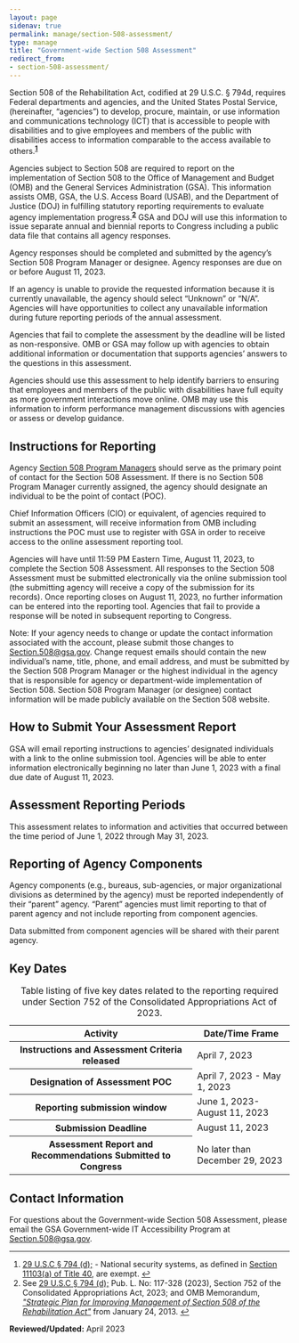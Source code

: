 ```yaml
---
layout: page
sidenav: true
permalink: manage/section-508-assessment/
type: manage
title: "Government-wide Section 508 Assessment"
redirect_from:
- section-508-assessment/
---
```

Section 508 of the Rehabilitation Act, codified at 29 U.S.C. § 794d, requires Federal departments and agencies, and the United States Postal Service, (hereinafter, “agencies”) to develop, procure, maintain, or use information and communications technology (ICT) that is accessible to people with disabilities and to give employees and members of the public with disabilities access to information comparable to the access available to others.<sup><strong><a href="#fn1" id="fr1">1</a></strong></sup>

Agencies subject to Section 508 are required to report on the implementation of Section 508 to the Office of Management and Budget (OMB) and the General Services Administration (GSA). This information assists OMB, GSA, the U.S. Access Board (USAB), and the Department of Justice (DOJ) in fulfilling statutory reporting requirements to evaluate agency implementation progress.<sup><strong><a href="#fn2" id="fr2">2</a></strong></sup> GSA and DOJ will use this information to issue separate annual and biennial reports to Congress including a public data file that contains all agency responses.  

Agency responses should be completed and submitted by the agency’s Section 508 Program Manager or designee. Agency responses are due on or before August 11, 2023. 

If an agency is unable to provide the requested information because it is currently unavailable, the agency should select “Unknown” or “N/A”. Agencies will have opportunities to collect any unavailable information during future reporting periods of the annual assessment.

Agencies that fail to complete the assessment by the deadline will be listed as non-responsive. OMB or GSA may follow up with agencies to obtain additional information or documentation that supports agencies’ answers to the questions in this assessment.

Agencies should use this assessment to help identify barriers to ensuring that employees and members of the public with disabilities have full equity as more government interactions move online. OMB may use this information to inform performance management discussions with agencies or assess or develop guidance. 

## Instructions for Reporting
Agency [Section 508 Program Managers][5] should serve as the primary point of contact for the Section 508 Assessment. If there is no Section 508 Program Manager currently assigned, the agency should designate an individual to be the point of contact (POC).  

Chief Information Officers (CIO) or equivalent, of agencies required to submit an assessment, will receive information from OMB including instructions the POC must use to register with GSA in order to receive access to the online assessment reporting tool.  

Agencies will have until 11:59 PM Eastern Time, August 11, 2023, to complete the Section 508 Assessment. All responses to the Section 508 Assessment must be submitted electronically via the online submission tool (the submitting agency will receive a copy of the submission for its records). Once reporting closes on August 11, 2023, no further information can be entered into the reporting tool. Agencies that fail to provide a response will be noted in subsequent reporting to Congress.  

Note: If your agency needs to change or update the contact information associated with the account, please submit those changes to <Section.508@gsa.gov>. Change request emails should contain the new individual’s name, title, phone, and email address, and must be submitted by the Section 508 Program Manager or the highest individual in the agency that is responsible for agency or department-wide implementation of Section 508. Section 508 Program Manager (or designee) contact information will be made publicly available on the Section 508 website.  

## How to Submit Your Assessment Report
GSA will email reporting instructions to agencies’ designated individuals with a link to the online submission tool. Agencies will be able to enter information electronically beginning no later than June 1, 2023 with a final due date of August 11, 2023.

## Assessment Reporting Periods
This assessment relates to information and activities that occurred between the time period of June 1, 2022 through May 31, 2023.

## Reporting of Agency Components 
Agency components (e.g., bureaus, sub-agencies, or major organizational divisions as determined by the agency) must be reported independently of their “parent” agency. “Parent” agencies must limit reporting to that of parent agency and not include reporting from component agencies. 

Data submitted from component agencies will be shared with their parent agency.

## Key Dates
<table class="usa-table usa-table--borderless">
  <caption>
    Table listing of five key dates related to the reporting required under Section 752 of the Consolidated Appropriations Act of 2023.
  </caption>
  <thead>
    <tr>
      <th scope="col">Activity</th>
      <th scope="col">Date/Time Frame</th>
    </tr>
  </thead>
  <tbody>
    <tr>
      <th scope="row">Instructions and Assessment Criteria released</th>
      <td>April 7, 2023</td>
    </tr>
    <tr>
      <th scope="row">Designation of Assessment POC</th>
      <td>April 7, 2023 - May 1, 2023</td>
    </tr>
    <tr>
      <th scope="row">Reporting submission window</th>
      <td>June 1, 2023- August 11, 2023</td>
    </tr>
    <tr>
      <th scope="row">Submission Deadline</th>
      <td>August 11, 2023</td>
    </tr>
    <tr>
      <th scope="row">Assessment Report and Recommendations Submitted to Congress</th>
      <td>No later than December 29, 2023</td>
    </tr>
  </tbody>
</table>


## Contact Information
For questions about the Government-wide Section 508 Assessment, please email the GSA Government-wide IT Accessibility Program at <Section.508@gsa.gov>.

<hr>

<footer>
  <h2 style="position: absolute; clip: rect(0 0 0 0); visibility: hidden; opacity: 0;" id="footnote-label">Footnotes</h2>
  <ol>
    <li id="fn1"><a href="http://www.gpo.gov/fdsys/pkg/USCODE-2011-title29/html/USCODE-2011-title29-chap16-subchapV-sec794d.htm">29 U.S.C § 794 (d);</a> - National security systems, as defined in <a href="https://www.govinfo.gov/content/pkg/USCODE-2011-title40/html/USCODE-2011-title40-subtitleIII-chap111-sec11103.htm">Section 11103(a) of Title 40</a>, are exempt. <a href="#fr1" aria-label="Back to content"> ↩ </a></li>
    <li id="fn2">See <a href="http://www.gpo.gov/fdsys/pkg/USCODE-2011-title29/html/USCODE-2011-title29-chap16-subchapV-sec794d.htm">29 U.S.C § 794 (d);</a> Pub. L. No: 117-328 (2023), Section 752 of the Consolidated Appropriations Act, 2023; and OMB Memorandum, <em><a href="https://obamawhitehouse.archives.gov/sites/default/files/omb/procurement/memo/strategic-plan-508-compliance.pdf">"Strategic Plan for Improving Management of Section 508 of the Rehabilitation Act"</a></em> from January 24, 2013. <a href="#fr2" aria-label="Back to content"> ↩ </a></li>
  </ol>
</footer>

**Reviewed/Updated:** April 2023

[1]: http://www.gpo.gov/fdsys/pkg/USCODE-2011-title29/html/USCODE-2011-title29-chap16-subchapV-sec794d.htm
[2]: https://www.govinfo.gov/content/pkg/USCODE-2011-title40/html/USCODE-2011-title40-subtitleIII-chap111-sec11103.htm
[3]: http://www.gpo.gov/fdsys/pkg/USCODE-2011-title29/html/USCODE-2011-title29-chap16-subchapV-sec794d.htm
[4]: https://obamawhitehouse.archives.gov/sites/default/files/omb/procurement/memo/strategic-plan-508-compliance.pdf
[5]: https://www.section508.gov/tools/program-manager-listing/